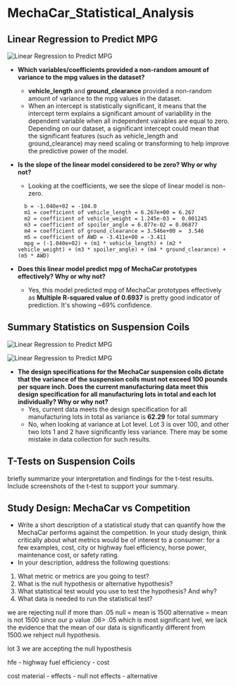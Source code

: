 # MechaCar_Statistical_Analysis
## Linear Regression to Predict MPG
![Linear Regression to Predict MPG](/assets/images/san-juan-mountains.jpg)
* **Which variables/coefficients provided a non-random amount of variance to the mpg values in the dataset?**
   * **vehicle_length** and **ground_clearance** provided a non-random amount of variance to the mpg values in the dataset.
   * When an intercept is statistically significant, it means that the intercept term explains a significant amount of variability in the dependent variable when all independent vairables are equal to zero. Depending on our dataset, a significant intercept could mean that the significant features (such as vehicle_length and ground_clearance) may need scaling or transforming to help improve the predictive power of the model. 
    
* **Is the slope of the linear model considered to be zero? Why or why not?**
    * Looking at the coefficients, we see the slope of linear model is non-zero.
    >
        b = -1.040e+02 = -104.0
        m1 = coefficient of vehicle_length = 6.267e+00 = 6.267
        m2 = coefficient of vehicle_weight = 1.245e-03 =  0.001245
        m3 = coefficient of spoiler_angle = 6.877e-02 = 0.06877
        m4 = coefficient of ground_clearance = 3.546e+00 =  3.546
        m5 = coefficient of AWD = -3.411e+00 = -3.411
        mpg = (-1.040e+02) + (m1 * vehicle_length) + (m2 * vehicle_weight) + (m3 * spoiler_angle) + (m4 * ground_clearance) + (m5 * AWD)
* **Does this linear model predict mpg of MechaCar prototypes effectively? Why or why not?**
    * Yes, this model predicted mpg of MechaCar prototypes effectively as **Multiple R-squared value of 0.6937** is pretty good indicator of prediction. It's showing ~69% confidence.

## Summary Statistics on Suspension Coils
![Linear Regression to Predict MPG](/assets/images/san-juan-mountains.jpg)

![Linear Regression to Predict MPG](/assets/images/san-juan-mountains.jpg)

* **The design specifications for the MechaCar suspension coils dictate that the variance of the suspension coils must not exceed 100 pounds per square inch. Does the current manufacturing data meet this design specification for all manufacturing lots in total and each lot individually? Why or why not?**
    * Yes, current data meets the design specification for all manufacturing lots in total as variance is **62.29** for total summary
    * No, when looking at variance at Lot level. Lot 3 is over 100, and other two lots 1 and 2 have significantly less variance. There may be some mistake in data collection for such results.   


## T-Tests on Suspension Coils
briefly summarize your interpretation and findings for the t-test results. Include screenshots of the t-test to support your summary.

## Study Design: MechaCar vs Competition
* Write a short description of a statistical study that can quantify how the MechaCar performs against the competition. In your study design, think critically about what metrics would be of interest to a consumer: for a few examples, cost, city or highway fuel efficiency, horse power, maintenance cost, or safety rating.
* In your description, address the following questions:
1) What metric or metrics are you going to test?
2) What is the null hypothesis or alternative hypothesis?
3) What statistical test would you use to test the hypothesis? And why?
4) What data is needed to run the statistical test?


we are rejecting null if more than .05 
null = mean is 1500
alternative = mean is not 1500
since our p value .06> .05 which is most significant lvel, we lack the evidence that the mean of our data is significantly different from 1500.we rehject null hypothesis.


lot 3 we are accepting the null hyposthesis

hfe - highway fuel efficiency - cost 

cost material - effects - null
not effects - alternative 